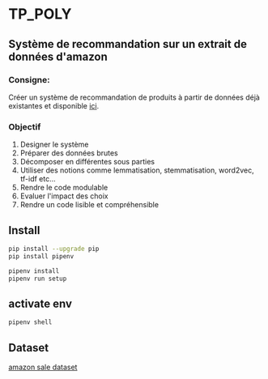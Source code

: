 # TP_POLY

## Système de recommandation sur un extrait de données d'amazon

### Consigne:

Créer un système de recommandation de produits à partir de données déjà existantes et
disponible [ici](https://www.kaggle.com/datasets/karkavelrajaj/amazon-sales-dataset).

### Objectif

1. Designer le système
2. Préparer des données brutes
3. Décomposer en différentes sous parties
4. Utiliser des notions comme lemmatisation, stemmatisation, word2vec, tf-idf etc...
5. Rendre le code modulable
6. Evaluer l'impact des choix
7. Rendre un code lisible et compréhensible

## Install

```bash
pip install --upgrade pip
pip install pipenv
```

```bash
pipenv install
pipenv run setup
```

## activate env

```bash
pipenv shell
```

## Dataset

[amazon sale dataset](https://www.kaggle.com/datasets/karkavelrajaj/amazon-sales-dataset?resource=download)